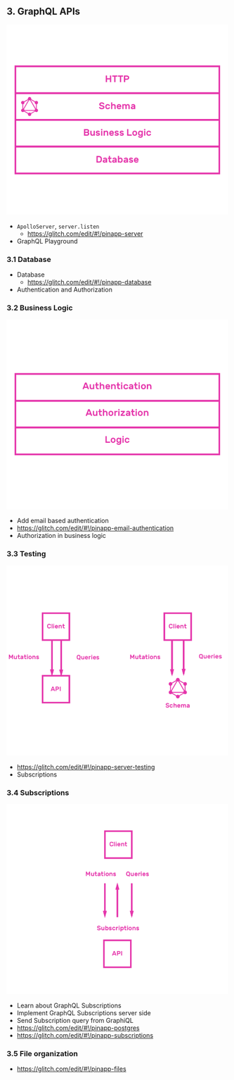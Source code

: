 ## 3. GraphQL APIs

![API](./api.png)

* `ApolloServer`, `server.listen`
  * https://glitch.com/edit/#!/pinapp-server
* GraphQL Playground

### 3.1 Database

* Database
  * https://glitch.com/edit/#!/pinapp-database
* Authentication and Authorization

### 3.2 Business Logic

![Business Logic](./business-logic.png)

  * Add email based authentication
  * https://glitch.com/edit/#!/pinapp-email-authentication
  * Authorization in business logic

### 3.3 Testing

![Testing](./testing.png)

  * https://glitch.com/edit/#!/pinapp-server-testing
* Subscriptions

### 3.4 Subscriptions

![Subscriptions](./subscriptions.png)

  * Learn about GraphQL Subscriptions
  * Implement GraphQL Subscriptions server side
  * Send Subscription query from GraphiQL
  * https://glitch.com/edit/#!/pinapp-postgres
  * https://glitch.com/edit/#!/pinapp-subscriptions

### 3.5 File organization
  * https://glitch.com/edit/#!/pinapp-files

